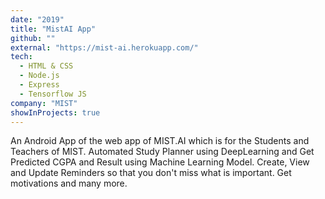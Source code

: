```yaml
---
date: "2019"
title: "MistAI App"
github: ""
external: "https://mist-ai.herokuapp.com/"
tech:
  - HTML & CSS
  - Node.js
  - Express
  - Tensorflow JS
company: "MIST"
showInProjects: true
---
```


An Android App of the web app of MIST.AI which is for the Students and Teachers of MIST. Automated Study Planner using DeepLearning and Get Predicted CGPA and Result using Machine Learning Model. Create, View and Update Reminders so that you don't miss what is important. Get motivations and many more.
